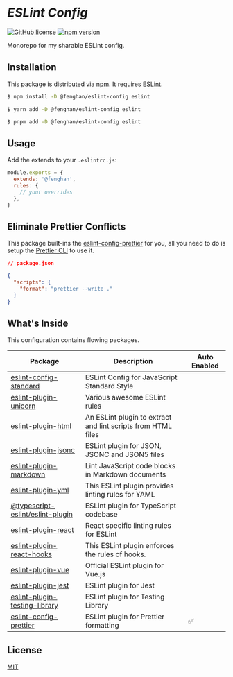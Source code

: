 # <em><b>ESLint Config</b></em>

[![GitHub license](https://img.shields.io/github/license/fenghan34/eslint-config)](https://github.com/fenghan34/eslint-config/blob/main/LICENSE) [![npm version](https://badge.fury.io/js/@fenghan%2Feslint-config.svg)](https://badge.fury.io/js/@fenghan%2Feslint-config)

Monorepo for my sharable ESLint config.

## Installation

This package is distributed via [npm](https://www.npmjs.com/package/@fenghan/eslint-config). It requires [ESLint](https://github.com/eslint/eslint).

```bash
$ npm install -D @fenghan/eslint-config eslint

$ yarn add -D @fenghan/eslint-config eslint

$ pnpm add -D @fenghan/eslint-config eslint
```

## Usage

Add the extends to your `.eslintrc.js`:

```js
module.exports = {
  extends: '@fenghan',
  rules: {
    // your overrides
  },
}
```

## Eliminate Prettier Conflicts

This package built-ins the [eslint-config-prettier](https://github.com/prettier/eslint-config-prettier) for you, all you need to do is setup the [Prettier CLI](https://prettier.io/docs/en/cli.html) to use it.

```json
// package.json

{
  "scripts": {
    "format": "prettier --write ."
  }
}
```

## What's Inside

This configuration contains flowing packages.

| Package | Description | Auto Enabled |
| --------------------------------- | ---- | ------------ |
| [eslint-config-standard](https://github.com/standard/eslint-config-standard) | ESLint Config for JavaScript Standard Style |  |
| [eslint-plugin-unicorn](https://github.com/sindresorhus/eslint-plugin-unicorn) | Various awesome ESLint rules |  |
| [eslint-plugin-html](https://github.com/BenoitZugmeyer/eslint-plugin-html)  | An ESLint plugin to extract and lint scripts from HTML files  |  |
| [eslint-plugin-jsonc](https://ota-meshi.github.io/eslint-plugin-jsonc/) | ESLint plugin for JSON, JSONC and JSON5 files |  |
| [eslint-plugin-markdown](https://github.com/eslint/eslint-plugin-markdown)  | Lint JavaScript code blocks in Markdown documents |  |
| [eslint-plugin-yml](https://github.com/ota-meshi/eslint-plugin-yml) | This ESLint plugin provides linting rules for YAML |  |
| [@typescript-eslint/eslint-plugin](https://github.com/typescript-eslint/typescript-eslint/tree/main/packages/eslint-plugin) | ESLint plugin for TypeScript codebase |  |
| [eslint-plugin-react](https://github.com/yannickcr/eslint-plugin-react) | React specific linting rules for ESLint |  |
| [eslint-plugin-react-hooks](https://www.npmjs.com/package/eslint-plugin-react-hooks) | This ESLint plugin enforces the rules of hooks.  |  |
| [eslint-plugin-vue](https://github.com/vuejs/eslint-plugin-vue) | Official ESLint plugin for Vue.js |  |
| [eslint-plugin-jest](https://github.com/jest-community/eslint-plugin-jest)  | ESLint plugin for Jest |  |
| [eslint-plugin-testing-library](https://github.com/testing-library/eslint-plugin-testing-library) | ESLint plugin for Testing Library |  |
| [eslint-config-prettier](https://github.com/prettier/eslint-plugin-prettier#recommended-configuration) | ESLint plugin for Prettier formatting | ✅ |

## License

[MIT](./LICENSE)
